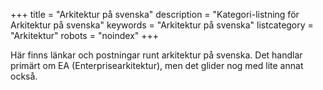 +++
title = "Arkitektur på svenska"
description = "Kategori-listning för Arkitektur på svenska"
keywords = "Arkitektur på svenska"
listcategory = "Arkitektur"
robots = "noindex"
+++

Här finns länkar och postningar runt arkitektur på svenska. Det handlar primärt om EA (Enterprisearkitektur), men det glider nog med lite annat också.